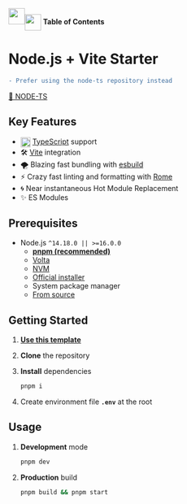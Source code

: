 <picture><source media="(prefers-color-scheme: dark)" srcset="https://user-images.githubusercontent.com/17180392/207114528-fccf0ae7-e1ed-482a-8c19-c805a9a3b5f2.svg"><source media="(prefers-color-scheme: light)" srcset="https://user-images.githubusercontent.com/17180392/207114528-fccf0ae7-e1ed-482a-8c19-c805a9a3b5f2.svg"><img src="https://user-images.githubusercontent.com/17180392/207114528-fccf0ae7-e1ed-482a-8c19-c805a9a3b5f2.svg" height=32></picture><picture><source media="(prefers-color-scheme: dark)" srcset="https://user-images.githubusercontent.com/11247099/112722104-819b8a80-8f42-11eb-82f5-dfc2dd5d8a77.png"><source media="(prefers-color-scheme: light)" srcset="https://user-images.githubusercontent.com/11247099/112722104-819b8a80-8f42-11eb-82f5-dfc2dd5d8a77.png"><img src="https://user-images.githubusercontent.com/11247099/112722104-819b8a80-8f42-11eb-82f5-dfc2dd5d8a77.png" height=32 align=center></picture> **Table of Contents**

# Node.js + Vite Starter

```diff
- Prefer using the node-ts repository instead
```

[🚀 NODE-TS](https://github.com/dayblox/node-ts)

## Key Features

- <picture><source media="(prefers-color-scheme: dark)" srcset="https://user-images.githubusercontent.com/17180392/211619716-8630ae1a-e5ea-424f-87a6-f3188edae821.svg"><source media="(prefers-color-scheme: light)" srcset="https://user-images.githubusercontent.com/17180392/211619716-8630ae1a-e5ea-424f-87a6-f3188edae821.svg"><img src="https://user-images.githubusercontent.com/17180392/211619716-8630ae1a-e5ea-424f-87a6-f3188edae821.svg" height=19.2 align=center></picture> [TypeScript](https://www.typescriptlang.org/) support
- 🛠️ [Vite](https://vitejs.dev/) integration
- :tornado: Blazing fast bundling with [esbuild](https://esbuild.github.io/)
- :zap: Crazy fast linting and formatting with [Rome](https://rome.tools/)
- :cyclone: Near instantaneous Hot Module Replacement
- :sparkles: ES Modules

## Prerequisites

- Node.js `^14.18.0 || >=16.0.0`
  - **[pnpm (recommended)](https://pnpm.io/installation)**
  - [Volta](https://docs.volta.sh/guide/getting-started)
  - [NVM](https://github.com/nvm-sh/nvm#installing-and-updating)
  - [Official installer](https://nodejs.org/en/download/)
  - System package manager
  - [From source](https://github.com/nodejs/node/blob/main/BUILDING.md)

## Getting Started

1. **[Use this template](https://github.com/dayblox/node-vite/generate)**

2. **Clone** the repository

3. **Install** dependencies

   ```sh
   pnpm i
   ```

4. Create environment file **`.env`** at the root

## Usage

1. **Development** mode

   ```sh
   pnpm dev
   ```

2. **Production** build

   ```sh
   pnpm build && pnpm start
   ```
